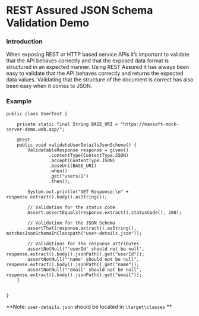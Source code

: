 # REST Assured JSON Schema Validation Demo

### Introduction
When exposing REST or HTTP based service APIs it’s important to validate that the API behaves correctly and that the exposed data format is structured in an expected manner. Using REST Assured it has always been easy to validate that the API behaves correctly and returns the expected data values. Validating that the structure of the document is correct has also been easy when it comes to JSON.

### Example
```
public class UserTest {

    private static final String BASE_URI = "https://maxsoft-mock-server-demo.web.app/";

    @Test
    public void validateUserDetailsJsonSchema() {
        ValidatableResponse response = given()
                .contentType(ContentType.JSON)
                .accept(ContentType.JSON)
                .baseUri(BASE_URI)
                .when()
                .get("users/1")
                .then();

        System.out.println("GET Response:\n" + response.extract().body().asString());

        // Validation for the status code
        Assert.assertEquals(response.extract().statusCode(), 200);

        // Validation for the JSON Schema
        assertThat(response.extract().asString(), matchesJsonSchemaInClasspath("user-details.json"));

        // Validations for the response attributes
        assertNotNull("'userId' should not be null", response.extract().body().jsonPath().get("userId"));
        assertNotNull("'name' should not be null", response.extract().body().jsonPath().get("name"));
        assertNotNull("'email' should not be null", response.extract().body().jsonPath().get("email"));
    }


}
```
**Note: `user-details.json` should be located in `\target\classes` **
